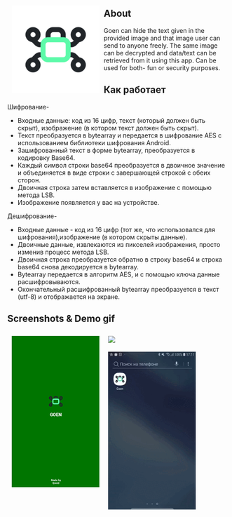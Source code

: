 
<img src="app/src/main/ic_launcher-playstore.png" align="left"
width="200" hspace="10" vspace="10">


## About

Goen can hide the text given in the provided image and that image user can send to anyone freely.
The same image can be decrypted and data/text can be retrieved from it using this app.
Can be used for both- fun or security purposes.

## Как работает

Шифрование-
- Входные данные: код из 16 цифр, текст (который должен быть скрыт), изображение (в котором текст должен быть скрыт).
- Текст преобразуется в bytearray и передается в шифрование AES с использованием библиотеки шифрования Android.
- Зашифрованный текст в форме bytearray, преобразуется в кодировку Base64.
- Каждый символ строки base64 преобразуется в двоичное значение и объединяется в виде строки с завершающей строкой с обеих сторон.
- Двоичная строка затем вставляется в изображение с помощью метода LSB.
- Изображение появляется у вас на устройстве.

Дешифрование-
- Входные данные - код из 16 цифр (тот же, что использовался для шифрования),изображение (в котором скрыты данные).
- Двоичные данные, извлекаются из пикселей изображения, просто изменив процесс метода LSB.
- Двоичная строка преобразуется обратно в строку base64 и строка base64 снова декодируется в bytearray.
- Bytearray передается в алгоритм AES, и с помощью ключа данные расшифровываются.
- Окончательный расшифрованный bytearray преобразуется в текст (utf-8) и отображается на экране.

## Screenshots & Demo gif

[<img src="/screenshots/screens1.png" align="left"
width="200"
hspace="10" vspace="10">](/screenshots/screens1.png)
[<img src="/screenshots/screens29.png" align="left"
width="200"
hspace="10" vspace="10">](/screenshots/screens2.png)

[<img src="/screenshots/preview.gif" align="center"
width="200"
hspace="10" vspace="10">](/screenshots/preview.gif)



